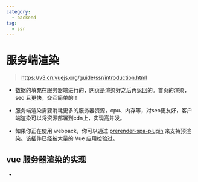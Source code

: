 ```yaml
---
category:
  - backend
tag:
  - ssr
---
```


# 服务端渲染

> https://v3.cn.vuejs.org/guide/ssr/introduction.html
> 
- 数据的填充在服务器端进行的，网页是渲染好之后再返回的。首页的渲染，seo 且更快，交互简单的！

- 服务端渲染需要消耗更多的服务器资源，cpu、内存等，对seo更友好，客户端渲染可以将资源部署到cdn上，实现高并发。

- 如果你正在使用 webpack，你可以通过 [prerender-spa-plugin](https://github.com/chrisvfritz/prerender-spa-plugin) 来支持预渲染。该插件已经被大量的 Vue 应用检验过。

## vue 服务器渲染的实现

- 

